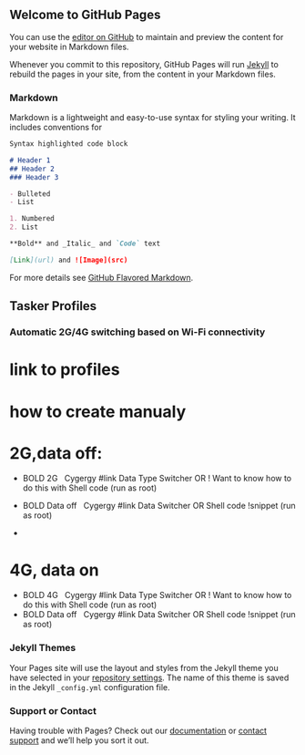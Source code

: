 ## Welcome to GitHub Pages

You can use the [editor on GitHub](https://github.com/james-clark-5/RN4-Android-7.1.2-Max-Battery/edit/master/index.md) to maintain and preview the content for your website in Markdown files.

Whenever you commit to this repository, GitHub Pages will run [Jekyll](https://jekyllrb.com/) to rebuild the pages in your site, from the content in your Markdown files.

### Markdown

Markdown is a lightweight and easy-to-use syntax for styling your writing. It includes conventions for

```markdown
Syntax highlighted code block

# Header 1
## Header 2
### Header 3

- Bulleted
- List

1. Numbered
2. List

**Bold** and _Italic_ and `Code` text

[Link](url) and ![Image](src)
```

For more details see [GitHub Flavored Markdown](https://guides.github.com/features/mastering-markdown/).





## Tasker Profiles
### Automatic 2G/4G switching based on Wi-Fi connectivity

# link to profiles

# how to create manualy

# 2G,data off:
-  BOLD 2G
   Cygergy #link Data Type Switcher
   OR
   ! Want to know how to do this with Shell code (run as root)
-  BOLD Data off
   Cygergy #link Data Switcher
   OR
   Shell code !snippet (run as root)
   
- 
# 4G, data on
-  BOLD 4G
   Cygergy #link Data Type Switcher
   OR
   ! Want to know how to do this with Shell code (run as root)
-  BOLD Data off
   Cygergy #link Data Switcher
   OR
   Shell code !snippet (run as root)








### Jekyll Themes

Your Pages site will use the layout and styles from the Jekyll theme you have selected in your [repository settings](https://github.com/james-clark-5/RN4-Android-7.1.2-Max-Battery/settings). The name of this theme is saved in the Jekyll `_config.yml` configuration file.

### Support or Contact

Having trouble with Pages? Check out our [documentation](https://help.github.com/categories/github-pages-basics/) or [contact support](https://github.com/contact) and we’ll help you sort it out.
